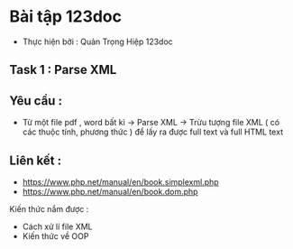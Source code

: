 # Bài tập 123doc
- Thực hiện bởi : Quản Trọng Hiệp 123doc
## Task 1 : Parse XML

## Yêu cầu : 
- Từ một file pdf , word bất kì → Parse XML → Trừu tượng file XML ( có các thuộc tính, phương thức ) để lấy ra được full text và full HTML text

## Liên kết :
- https://www.php.net/manual/en/book.simplexml.php
- https://www.php.net/manual/en/book.dom.php

Kiến thức nắm được :
- Cách xử lí file XML
- Kiến thức về OOP